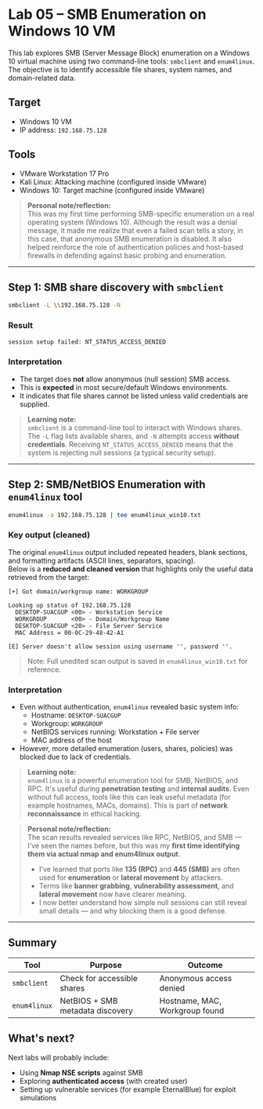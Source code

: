 # Lab 05 – SMB Enumeration on Windows 10 VM

This lab explores SMB (Server Message Block) enumeration on a Windows 10 virtual machine using two command-line tools: `smbclient` and `enum4linux`. The objective is to identify accessible file shares, system names, and domain-related data.

## Target
- Windows 10 VM
- IP address: `192.168.75.128`

## Tools
- VMware Workstation 17 Pro
- Kali Linux: Attacking machine (configured inside VMware)
- Windows 10: Target machine (configured inside VMware)

> **Personal note/reflection:**  
> This was my first time performing SMB-specific enumeration on a real operating system (Windows 10). Although the result was a denial message, it made me realize that even a failed scan tells a story, in this case, that anonymous SMB enumeration is disabled.
It also helped reinforce the role of authentication policies and host-based firewalls in defending against basic probing and enumeration.
---

## Step 1: SMB share discovery with `smbclient`

```bash
smbclient -L \\192.168.75.128 -N
```

### Result
```bash
session setup failed: NT_STATUS_ACCESS_DENIED
```

### Interpretation
- The target does **not** allow anonymous (null session) SMB access.
- This is **expected** in most secure/default Windows environments.
- It indicates that file shares cannot be listed unless valid credentials are supplied.

> **Learning note:**  
> `smbclient` is a command-line tool to interact with Windows shares. The `-L` flag lists available shares, and `-N` attempts access **without credentials**.
> Receiving `NT_STATUS_ACCESS_DENIED` means that the system is rejecting null sessions (a typical security setup).

---

## Step 2: SMB/NetBIOS Enumeration with `enum4linux` tool

```bash
enum4linux -a 192.168.75.128 | tee enum4linux_win10.txt
```

### Key output (cleaned)

The original `enum4linux` output included repeated headers, blank sections, and formatting artifacts (ASCII lines, separators, spacing).  
Below is a **reduced and cleaned version** that highlights only the useful data retrieved from the target:

```
[+] Got domain/workgroup name: WORKGROUP

Looking up status of 192.168.75.128
  DESKTOP-SUACGUP <00> - Workstation Service
  WORKGROUP       <00> - Domain/Workgroup Name
  DESKTOP-SUACGUP <20> - File Server Service
  MAC Address = 00-0C-29-48-42-A1

[E] Server doesn't allow session using username '', password ''.
```
> Note: Full unedited scan output is saved in `enum4linux_win10.txt` for reference.

### Interpretation
- Even without authentication, `enum4linux` revealed basic system info:
  - Hostname: `DESKTOP-SUACGUP`
  - Workgroup: `WORKGROUP`
  - NetBIOS services running: Workstation + File server
  - MAC address of the host
- However, more detailed enumeration (users, shares, policies) was blocked due to lack of credentials.

> **Learning note:**  
> `enum4linux` is a powerful enumeration tool for SMB, NetBIOS, and RPC. It's useful during **penetration testing** and **internal audits**.
> Even without full access, tools like this can leak useful metadata (for example hostnames, MACs, domains).
> This is part of **network reconnaissance** in ethical hacking.

> **Personal note/reflection:**  
> The scan results revealed services like RPC, NetBIOS, and SMB — I’ve seen the names before, but this was my **first time identifying them via actual nmap and enum4linux output**.
> - I’ve learned that ports like **135 (RPC)** and **445 (SMB)** are often used for **enumeration** or **lateral movement** by attackers.
> - Terms like **banner grabbing**, **vulnerability assessment**, and **lateral movement** now have clearer meaning.
> - I now better understand how simple null sessions can still reveal small details — and why blocking them is a good defense.

---

## Summary
| Tool         | Purpose                           | Outcome                         |
|--------------|-----------------------------------|----------------------------------|
| `smbclient`  | Check for accessible shares       | Anonymous access denied         |
| `enum4linux` | NetBIOS + SMB metadata discovery | Hostname, MAC, Workgroup found  |


## What's next?
Next labs will probably include:
- Using **Nmap NSE scripts** against SMB
- Exploring **authenticated access** (with created user)
- Setting up vulnerable services (for example EternalBlue) for exploit simulations

